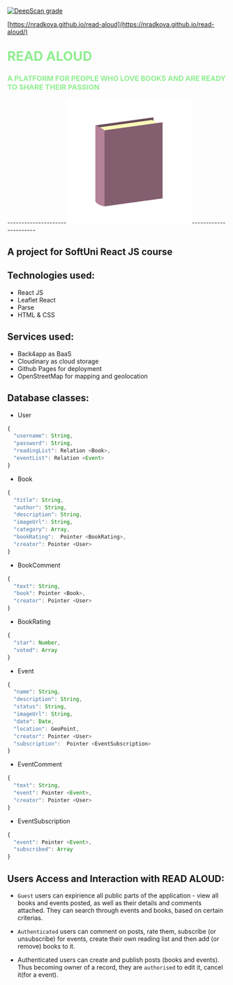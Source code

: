 [![DeepScan grade](https://deepscan.io/api/teams/16321/projects/19599/branches/511204/badge/grade.svg)](https://deepscan.io/dashboard#view=project&tid=16321&pid=19599&bid=511204)

[https://nradkova.github.io/read-aloud](https://nradkova.github.io/read-aloud/) 

## <span style="color:lightgreen; font-size:30px">**READ ALOUD**</span>

### <span style="color:lightgreen">A PLATFORM FOR PEOPLE WHO LOVE BOOKS AND ARE READY TO SHARE THEIR PASSION</span>

---------------------![screenshot](cover_book.png)----------------------
## A project for SoftUni React JS course

## Technologies used:

- React JS
- Leaflet React      
- Parse
- HTML & CSS

## Services used:

- Back4app as BaaS
- Cloudinary as cloud storage
- Github Pages for deployment
- OpenStreetMap for mapping and geolocation

## Database classes:

- User

```javascript
{
  "username": String,
  "password": String,
  "readingList": Relation <Book>,
  "eventList": Relation <Event>
}
```

- Book

```javascript
{
  "title": String,
  "author": String,
  "description": String,
  "imageUrl": String,
  "category": Array,
  "bookRating":  Pointer <BookRating>,
  "creator": Pointer <User>
}
```

- BookComment

```javascript
{
  "text": String,
  "book": Pointer <Book>,
  "creator": Pointer <User>
}
```

- BookRating

```javascript
{
  "star": Number,
  "voted": Array
}
```

- Event

```javascript
{
  "name": String,
  "description": String,
  "status": String,
  "imageUrl": String,
  "date": Date,
  "location": GeoPoint,
  "creator": Pointer <User>
  "subscription":  Pointer <EventSubscription>
}
```

- EventComment

```javascript
{
  "text": String,
  "event": Pointer <Event>,
  "creator": Pointer <User>
}
```

- EventSubscription

```javascript
{
  "event": Pointer <Event>,
  "subscribed": Array
}
```
## Users Access and Interaction with READ ALOUD:

-  `Guest` users can expirience all public parts of the application - view all books and events posted, as well as their details and comments attached. They can search through events and books, based on certain criterias.

- `Authenticated` users can comment on posts, rate them, subscribe (or unsubscribe) for events, create their own reading list and then add  (or remove) books to it.

- Authenticated users can create and publish posts (books and events). Thus becoming owner of a record, they are `authorised` to edit it, cancel it(for a event).

